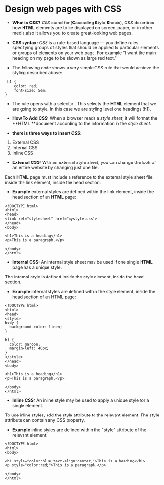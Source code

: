 # Design web pages with CSS

* **What is CSS?** *CSS* stand for (**C**ascading **S**tyle **S**heets), *CSS* describes how **HTML** elements are to be displayed on screen, paper, or in other media,also it allows you to create great-looking web pages.


* **CSS syntax:** *CSS* is a rule-based language — you define rules specifying groups of styles that should be applied to particular elements or groups of elements on your web page. For example "I want the main heading on my page to be shown as large red text."


* The following code shows a very simple CSS rule that would achieve the styling described above:


```
 h1 {
    color: red;
    font-size: 5em;
}
```

  * The rule opens with a selector . This selects the **HTML** element that we are going to style. In this case we are styling level one headings (h1).

  


* **How To Add CSS:** When a browser reads a *style sheet*, it will format the **HTML **document according to the information in the *style sheet*.


* **there is three ways to insert _CSS_:**
1. External CSS
2. Internal CSS
3. Inline CSS

* **External CSS:** With an external style sheet, you can change the look of an entire    website by changing just one file.  

Each **HTML** page must include a reference to the external style sheet file inside the link element, inside the head section.

* **Example** external styles are defined within the link element, inside the head section of an **HTML** page:


```
<!DOCTYPE html>
<html>
<head>
<link rel="stylesheet" href="mystyle.css">
</head>
<body>

<h1>This is a heading</h1>
<p>This is a paragraph.</p>

</body>
</html>
```

* **Internal CSS:** An internal style sheet may be used if one single **HTML** page has a unique style.

The internal style is defined inside the style element, inside the head section.

* **Example** internal styles are defined within the style element, inside the head section of an HTML page:


```
<!DOCTYPE html>
<html>
<head>
<style>
body {
  background-color: linen;
}

h1 {
  color: maroon;
  margin-left: 40px;
}
</style>
</head>
<body>

<h1>This is a heading</h1>
<p>This is a paragraph.</p>

</body>
</html>
```

* **Inline CSS:** An inline style may be used to apply a unique style for a single element.

To use inline styles, add the style attribute to the relevant element. The style attribute can contain any CSS property.

* **Example** inline styles are defined within the "style" attribute of the relevant element:


```
<!DOCTYPE html>
<html>
<body>

<h1 style="color:blue;text-align:center;">This is a heading</h1>
<p style="color:red;">This is a paragraph.</p>

</body>
</html>
```




